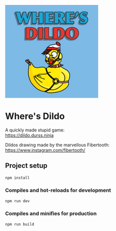 <a href="https://dildo.durss.ninja" target="_blank"><img src="https://github.com/Durss/wheresdildo/blob/main/public/share/share_small.jpg" height="300" /></a>
<br>
# Where's Dildo
A quickly made stupid game:\
https://dildo.durss.ninja

Dildos drawing made by the marvellous Fibertooth:\
https://www.instagram.com/fibertooth/

## Project setup
```
npm install
```

### Compiles and hot-reloads for development
```
npm run dev
```

### Compiles and minifies for production
```
npm run build
```
